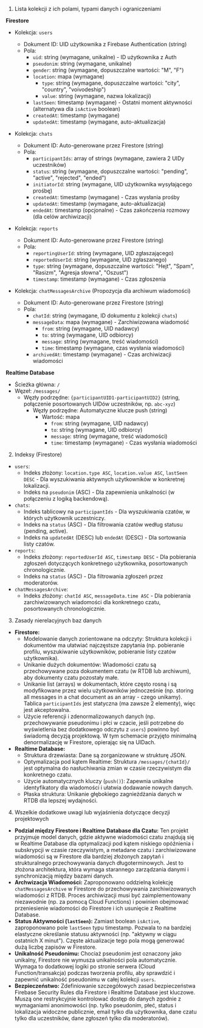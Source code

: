 1. Lista kolekcji z ich polami, typami danych i ograniczeniami

**Firestore**

- Kolekcja: `users`

  - Dokument ID: UID użytkownika z Firebase Authentication (string)
  - Pola:
    - `uid`: string (wymagane, unikalne) - ID użytkownika z Auth
    - `pseudonim`: string (wymagane, unikalne)
    - `gender`: string (wymagane, dopuszczalne wartości: "M", "F")
    - `location`: mapa (wymagane)
      - `type`: string (wymagane, dopuszczalne wartości: "city", "country", "voivodeship")
      - `value`: string (wymagane, nazwa lokalizacji)
    - `lastSeen`: timestamp (wymagane) - Ostatni moment aktywności (alternatywa dla `isActive` boolean)
    - `createdAt`: timestamp (wymagane)
    - `updatedAt`: timestamp (wymagane, auto-aktualizacja)

- Kolekcja: `chats`

  - Dokument ID: Auto-generowane przez Firestore (string)
  - Pola:
    - `participantIds`: array of strings (wymagane, zawiera 2 UIDy uczestników)
    - `status`: string (wymagane, dopuszczalne wartości: "pending", "active", "rejected", "ended")
    - `initiatorId`: string (wymagane, UID użytkownika wysyłającego prośbę)
    - `createdAt`: timestamp (wymagane) - Czas wysłania prośby
    - `updatedAt`: timestamp (wymagane, auto-aktualizacja)
    - `endedAt`: timestamp (opcjonalne) - Czas zakończenia rozmowy (dla celów archiwizacji)

- Kolekcja: `reports`

  - Dokument ID: Auto-generowane przez Firestore (string)
  - Pola:
    - `reportingUserId`: string (wymagane, UID zgłaszającego)
    - `reportedUserId`: string (wymagane, UID zgłaszanego)
    - `type`: string (wymagane, dopuszczalne wartości: "Hejt", "Spam", "Rasizm", "Agresja słowna", "Oszust")
    - `timestamp`: timestamp (wymagane) - Czas zgłoszenia

- Kolekcja: `chatMessagesArchive` (Propozycja dla archiwum wiadomości)
  - Dokument ID: Auto-generowane przez Firestore (string)
  - Pola:
    - `chatId`: string (wymagane, ID dokumentu z kolekcji `chats`)
    - `messageData`: mapa (wymagane) - Zarchiwizowana wiadomość
      - `from`: string (wymagane, UID nadawcy)
      - `to`: string (wymagane, UID odbiorcy)
      - `message`: string (wymagane, treść wiadomości)
      - `time`: timestamp (wymagane, czas wysłania wiadomości)
    - `archivedAt`: timestamp (wymagane) - Czas archiwizacji wiadomości

**Realtime Database**

- Ścieżka główna: `/`
- Węzeł: `/messages/`
  - Węzły podrzędne: `{participantUID1-participantUID2}` (string, połączenie posortowanych UIDów uczestników, np. `abc-xyz`)
    - Węzły podrzędne: Automatyczne klucze push (string)
      - Wartość: mapa
        - `from`: string (wymagane, UID nadawcy)
        - `to`: string (wymagane, UID odbiorcy)
        - `message`: string (wymagane, treść wiadomości)
        - `time`: timestamp (wymagane) - Czas wysłania wiadomości

2. Indeksy (Firestore)

- `users`:
  - Indeks złożony: `location.type ASC`, `location.value ASC`, `lastSeen DESC` - Dla wyszukiwania aktywnych użytkowników w konkretnej lokalizacji.
  - Indeks na `pseudonim` (ASC) - Dla zapewnienia unikalności (w połączeniu z logiką backendową).
- `chats`:
  - Indeks tablicowy na `participantIds` - Dla wyszukiwania czatów, w których użytkownik uczestniczy.
  - Indeks na `status` (ASC) - Dla filtrowania czatów według statusu (pending, active).
  - Indeks na `updatedAt` (DESC) lub `endedAt` (DESC) - Dla sortowania listy czatów.
- `reports`:
  - Indeks złożony: `reportedUserId ASC`, `timestamp DESC` - Dla pobierania zgłoszeń dotyczących konkretnego użytkownika, posortowanych chronologicznie.
  - Indeks na `status` (ASC) - Dla filtrowania zgłoszeń przez moderatorów.
- `chatMessagesArchive`:
  - Indeks złożony: `chatId ASC`, `messageData.time ASC` - Dla pobierania zarchiwizowanych wiadomości dla konkretnego czatu, posortowanych chronologicznie.

3. Zasady nierelacyjnych baz danych

- **Firestore:**
  - Modelowanie danych zorientowane na odczyty: Struktura kolekcji i dokumentów ma ułatwiać najczęstsze zapytania (np. pobieranie profilu, wyszukiwanie użytkowników, pobieranie listy czatów użytkownika).
  - Unikanie dużych dokumentów: Wiadomości czatu są przechowywane poza dokumentem czatu (w RTDB lub archiwum), aby dokumenty czatu pozostały małe.
  - Unikanie list (arrays) w dokumentach, które często rosną i są modyfikowane przez wielu użytkowników jednocześnie (np. storing all messages in a chat document as an array - czego unikamy). Tablica `participantIds` jest statyczna (ma zawsze 2 elementy), więc jest akceptowalna.
  - Użycie referencji i zdenormalizowanych danych (np. przechowywanie pseudonimu i płci w czacie, jeśli potrzebne do wyświetlenia bez dodatkowego odczytu z `users`) powinno być świadomą decyzją projektową. W tym schemacie przyjęto minimalną denormalizację w Firestore, opierając się na UIDach.
- **Realtime Database:**
  - Struktura drzewiasta: Dane są zorganizowane w strukturę JSON.
  - Optymalizacja pod kątem Realtime: Struktura `/messages/{chatId}/` jest optymalna do nasłuchiwania zmian w czasie rzeczywistym dla konkretnego czatu.
  - Użycie automatycznych kluczy (`push()`): Zapewnia unikalne identyfikatory dla wiadomości i ułatwia dodawanie nowych danych.
  - Płaska struktura: Unikanie głębokiego zagnieżdżania danych w RTDB dla lepszej wydajności.

4. Wszelkie dodatkowe uwagi lub wyjaśnienia dotyczące decyzji projektowych

- **Podział między Firestore i Realtime Database dla Czatu:** Ten projekt przyjmuje model danych, gdzie aktywne wiadomości czatu znajdują się w Realtime Database dla optymalizacji pod kątem niskiego opóźnienia i subskrypcji w czasie rzeczywistym, a metadane czatu i zarchiwizowane wiadomości są w Firestore dla bardziej złożonych zapytań i strukturalnego przechowywania danych długoterminowych. Jest to złożona architektura, która wymaga starannego zarządzania danymi i synchronizacją między bazami danych.
- **Archwizacja Wiadomości:** Zaproponowano oddzielną kolekcję `chatMessagesArchive` w Firestore do przechowywania zarchiwizowanych wiadomości z RTDB. Proces archiwizacji musi być zaimplementowany niezawodnie (np. za pomocą Cloud Functions) i powinien obejmować przeniesienie wiadomości do Firestore i ich usunięcie z Realtime Database.
- **Status Aktywności (`lastSeen`):** Zamiast boolean `isActive`, zaproponowano pole `lastSeen` typu timestamp. Pozwala to na bardziej elastyczne określanie statusu aktywności (np. "aktywny w ciągu ostatnich X minut"). Częste aktualizacje tego pola mogą generować dużą liczbę zapisów w Firestore.
- **Unikalność Pseudonimu:** Chociaż pseudonim jest oznaczony jako unikalny, Firestore nie wymusza unikalności pola automatycznie. Wymaga to dodatkowej logiki po stronie serwera (Cloud Function/transakcja) podczas tworzenia profilu, aby sprawdzić i zapewnić unikalność pseudonimu w całej kolekcji `users`.
- **Bezpieczeństwo:** Zdefiniowanie szczegółowych zasad bezpieczeństwa Firebase Security Rules dla Firestore i Realtime Database jest kluczowe. Muszą one restrykcyjnie kontrolować dostęp do danych zgodnie z wymaganiami anonimowości (np. tylko pseudonim, płeć, status i lokalizacja widoczne publicznie, email tylko dla użytkownika, dane czatu tylko dla uczestników, dane zgłoszeń tylko dla moderatorów).
